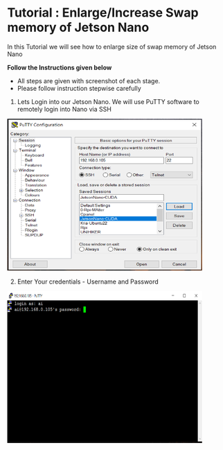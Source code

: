 # Tutorial : Enlarge/Increase Swap memory of Jetson Nano
  
In this Tutorial we will see how to enlarge size of swap memory of Jetson Nano  
  
**Follow the Instructions given below**
- All steps are given with screenshot of each stage.
- Please follow instruction stepwise carefully   
  
1. Lets Login into our Jetson Nano. We will use PuTTY software to remotely login into Nano via SSH  
  
<img src="/Enlarge-Swap/screenshots/swap1.png" width="450" height="350">  
  
</br>
  
2. Enter Your credentials - Username and Password  
  
<img src="/Enlarge-Swap/screenshots/swap2.png" width="450" height="350">  
  
  

